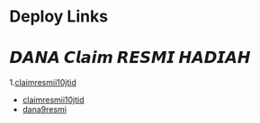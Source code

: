 # Deploy Links
# 𝘿𝘼𝙉𝘼 𝘾𝙡𝙖𝙞𝙢 𝙍𝙀𝙎𝙈𝙄 𝙃𝘼𝘿𝙄𝘼𝙃
1.[claimresmii10jtid](https://claimresmii10jtid.vercel.app)

- [claimresmii10jtid](https://claimresmii10jtid.vercel.app)
- [dana9resmi](https://dana9resmi.vercel.app)
